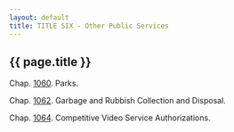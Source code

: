 ```yaml
---
layout: default 
title: TITLE SIX - Other Public Services
---
```


{{ page.title }}
----------------

Chap. [1060](45aa38c1.html). Parks.

Chap. [1062](45cbec48.html). Garbage and Rubbish Collection and
Disposal.

Chap. [1064](46125a10.html). Competitive Video Service Authorizations.
